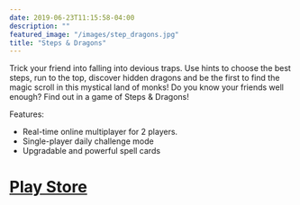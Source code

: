 ```yaml
---
date: 2019-06-23T11:15:58-04:00
description: ""
featured_image: "/images/step_dragons.jpg"
title: "Steps & Dragons"
---
```


Trick your friend into falling into devious traps. Use hints to choose the best steps, run to the top, discover hidden dragons and be the first to find the magic scroll in this mystical land of monks!
Do you know your friends well enough? Find out in a game of Steps & Dragons!

Features:

* Real-time online multiplayer for 2 players.
* Single-player daily challenge mode
* Upgradable and powerful spell cards

# [Play Store](https://play.google.com/store/apps/details?id=com.dastangames.stepup)